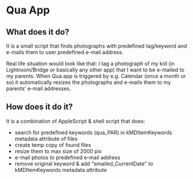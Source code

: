 Qua App
============

## What does it do?

It is a small script that finds photographs with predefined tag/keyword and e-mails them to user predefined e-mail address.

Real life situation would look like that: I tag a photograph of my kid (in Lightroom/Bridge or basically any other app) that I want to be e-mailed to my parents. When Qua.app is triggered by e.g. Calendar (once a month or so) it automatically resizes the photographs and e-mails them to my parents' e-mail addresses.


## How does it do it?

It is a combination of AppleScript & shell script that does:

- search for predefined keywords (qua_PAR) in kMDItemKeywords metadata attribute of files
- create temp copy of found files
- resize them to max size of 2000 pix
- e-mail photos to predefined e-mail address
- remove original keyword & add "emailed_CurrentDate" to kMDItemKeywords metadata attribute
